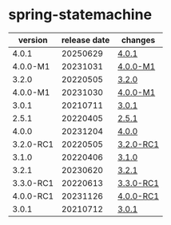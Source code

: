 # spring-statemachine	


|version|release date|changes|
|---|---|---|
|4.0.1|20250629|[4.0.1](./4.0.1-20250629.md)|
|4.0.0-M1|20231031|[4.0.0-M1](./4.0.0-M1-20231031.md)|
|3.2.0|20220505|[3.2.0](./3.2.0-20220505.md)|
|4.0.0-M1|20231030|[4.0.0-M1](./4.0.0-M1-20231030.md)|
|3.0.1|20210711|[3.0.1](./3.0.1-20210711.md)|
|2.5.1|20220405|[2.5.1](./2.5.1-20220405.md)|
|4.0.0|20231204|[4.0.0](./4.0.0-20231204.md)|
|3.2.0-RC1|20220505|[3.2.0-RC1](./3.2.0-RC1-20220505.md)|
|3.1.0|20220406|[3.1.0](./3.1.0-20220406.md)|
|3.2.1|20230620|[3.2.1](./3.2.1-20230620.md)|
|3.3.0-RC1|20220613|[3.3.0-RC1](./3.3.0-RC1-20220613.md)|
|4.0.0-RC1|20231126|[4.0.0-RC1](./4.0.0-RC1-20231126.md)|
|3.0.1|20210712|[3.0.1](./3.0.1-20210712.md)|
